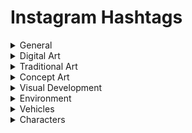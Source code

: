 # Instagram Hashtags

<details><summary>General</summary>

>`#1day1drawing #animationconceptart #art #art_promote #art_sharing #art_spotlight #artdailydose #artdiscover #arte #artfido #artgallery #artgallery_page #artgram #artist #artist_dailydose #artist_publicity #artist_sharing #artista #artistic #artistininstagram #artistlife #artistoninstagram #artists #artistsofinsta #artistsofinstagram #artistsonig #artistsoninsta #artistsoninstagram #artistunion #artlife #artlovers #artnerd #artoftheday #artoftheday #artofthedaypicture #artoninsta #artoninstagram #artpassion #arts #arts_gallery #arts_promote #artsanity #artshow #artspotlight #artstagram #artstation #artsy #artwork #artwork_daily #artworldly #contemporaryart #creative #creative_instaart #creative_instaarts #creativeinstaartists #dailydrawing #dailysketch #desenho #designer #dessin #deviantart #dibujo #dopeart #draw #drawdaily #draweveryday #drawing #drawingoftheday #drawings #draws #global_artist #graphic #graphic_art #graphicdesign #graphics #igartwork #illust #illustration #illustrator #illustratorsofinstagram #illustratorsoninstagram #ilustração #ilustracion #ilustración #instaart #instaartdaily #instaarte #instaartes #instaartesanato #instaartexplorer #instaartgallery #instaarthub #instaarthub #instaartis #instaartist #instaartist_ #instaartista #instaartistclub #instaartistcreations #instaartiste #instaartistic #instaartistic #instaartistico #instaartists #instaartistsgram #instaartlovers #instaartoftheday #instaartpics #instaartpop #instaarts #instaartsy #instaartwork #instaartworks #instaarty #instadraw #instadrawinging #instartwork #kunst #lines #myart #myartwork #mydigitalart #nofilter #painting #picture #proartists #scenery #share_paintings #sharingart #sketch #sketchaday #sketchbook #sketches #sketching #visual_enjoyment_gallery #visualart #zeichnen #zeichnung #イラスト #イラストグラム #イラストレーション #イラストレーター #イラスト好きな人と繋がりたい #お絵描き好きな人と繋がりたい #ドローイング #らくがき #描いてみた #描く #絵を描く #그림 #그림계정 #그림스타그램 #그림쟁이 #드로잉 #디자인 #미술 #아트 #일러스타그램 #일러스트 #일러스트레이션 #일러스트레이터 #圖畫 #插圖 #插畫 #画 #画家 #画画 #畫 #畫圖 #畫畫 #絵 #絵画 #繪 #落書 `

</details>

  

<details><summary>Digital Art</summary>

>`#digital #digitalart #digitalartdesign #digitalartdrawing #digitalarte #digitalartgallery #digitalartist #digitalartistoninstagram #digitalartistry #digitalartists #digitalartistsoninstagram #digitalartlook #digitalartninjas #digitalartoftheday #digitalartoninstagram #digitalartpainting #digitalarts #digitalarts_id #digitalartsociety #digitalartwork #digitalartworks #digitalartz #digitalconceptart #digitalillustration #digitalpainting #instadigitalart #デジ絵 #디지털페인팅 #電繪`

</details>

  

<details><summary>Traditional Art</summary>

>``

</details>

  

<details><summary>Concept Art</summary>

>`#concept #conceptart #conceptartdesign #conceptartist #conceptartists #conceptartistsoninstagram #conceptarts #conceptartwork #conceptartworld #conceptdesign #conceptual #conceptualart #gameconceptart #originalconceptart #videogameconceptart #컨셉아트 ` 

</details>

  

<details><summary>Visual Development</summary>
>`#stylizedart #visdev #visualdevelopment `

</details>

  

<details><summary>Environment</summary>

>`#environmentart #environmentconceptart #environmentdesign #exploration`

</details>

  

<details><summary>Vehicles</summary>
 
 >``

</details>

  

<details><summary>Characters</summary>

>``

</details>

  